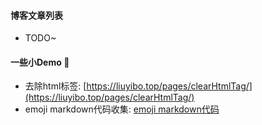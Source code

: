 #### 博客文章列表

- TODO~


#### 一些小Demo 🎨

- 去除html标签: [https://liuyibo.top/pages/clearHtmlTag/](https://liuyibo.top/pages/clearHtmlTag/)
- emoji markdown代码收集: [emoji markdown代码](https://github.com/liuyib/liuyib.github.io/tree/master/pages/markdownEmoji)

